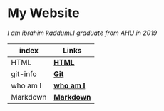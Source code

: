 # My Website
*I am ibrahim kaddumi.I graduate from AHU in 2019*



| **index** | **Links** |
| --------- | --------- |
| HTML      | [ **HTML** ](https://ibrahimkad.github.io/learning-journey/html-in) |
| git-info  | [ **Git** ](https://ibrahimkad.github.io/learning-journey/git-info) |
| who am I  | [ **who am I** ](https://ibrahimkad.github.io/learning-journey/README.md)|
| Markdown  | [**Markdown**](https://ibrahimkad.github.io/learning-journey/read01) |